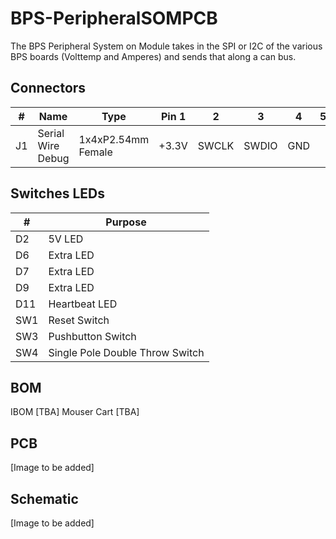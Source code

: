# BPS-PeripheralSOMPCB
The BPS Peripheral System on Module takes in the SPI or I2C of the various BPS boards (Volttemp and Amperes) and sends that along a can bus.


## Connectors
| # | Name | Type | Pin 1 | 2 | 3 | 4 | 5 | 6 | Purpose |
| - | - | - | - | - | - | - | - | - | - |
| J1  | Serial Wire Debug | 1x4xP2.54mm Female | +3.3V | SWCLK | SWDIO | GND | | | Flashing |


## Switches LEDs
| # | Purpose |
| - | - |
| D2  | 5V LED |
| D6  | Extra LED |
| D7  | Extra LED |
| D9  | Extra LED |
| D11 | Heartbeat LED|
| SW1 | Reset Switch|
| SW3 | Pushbutton Switch|
| SW4 | Single Pole Double Throw Switch|


## BOM
IBOM [TBA]
Mouser Cart [TBA]

## PCB
[Image to be added]

## Schematic
[Image to be added]